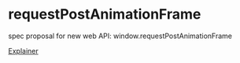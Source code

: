 # requestPostAnimationFrame
spec proposal for new web API: window.requestPostAnimationFrame

[Explainer](./explainer.md)

